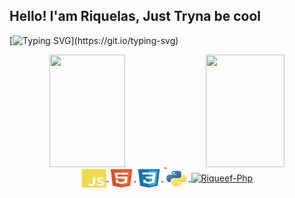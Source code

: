 ## Hello! I'am Riquelas, Just Tryna be cool

[![Typing SVG](https://readme-typing-svg.herokuapp.com?font=Poppins&width=650&height=30&lines=print(+%22Hello+Dev!+Welcome+to+my+Git+Hub%22+))](https://git.io/typing-svg)

<div align="center">
  <a href="https://github.com/Riqueef">
  <img height="180em"width="49%" src="https://github-readme-stats.vercel.app/api?username=Riqueef&show_icons=true&theme=dracula&include_all_commits=true&count_private=true"/>
  <img height="180em" width="50%" src="https://github-readme-stats.vercel.app/api/top-langs/?username=Riqueef&layout=compact&langs_count_private=true&theme=dracula"/>
</div>
    
<div align="center">
  <img align="center" alt="Riqueef-Js" height="30" width="40" src="https://raw.githubusercontent.com/devicons/devicon/master/icons/javascript/javascript-plain.svg">
  <img align="center" alt="Riqueef-HTML" height="30" width="40" src="https://raw.githubusercontent.com/devicons/devicon/master/icons/html5/html5-original.svg">
  <img align="center" alt="Riqueef-CSS" height="30" width="40" src="https://raw.githubusercontent.com/devicons/devicon/master/icons/css3/css3-original.svg">
  <img align="center" alt="Riqueef-Python" height="30" width="40" src="https://raw.githubusercontent.com/devicons/devicon/master/icons/python/python-original.svg">
  <img align="center" alt="Riqueef-Php" height="30" width="40" src="https://cdn.jsdelivr.net/gh/devicons/devicon/icons/php/php-plain.svg" />
</div>
 
   ##
 
<div> 
 
</div>

